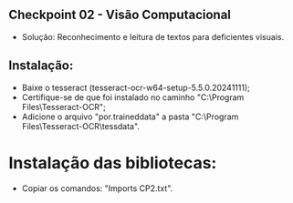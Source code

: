 ## Checkpoint 02 - Visão Computacional
- Solução: Reconhecimento e leitura de textos para deficientes visuais.

## Instalação:
- Baixe o tesseract (tesseract-ocr-w64-setup-5.5.0.20241111);
- Certifique-se de que foi instalado no caminho "C:\Program Files\Tesseract-OCR";
- Adicione o arquivo "por.traineddata" a pasta "C:\Program Files\Tesseract-OCR\tessdata".

# Instalação das bibliotecas:
- Copiar os comandos: "Imports CP2.txt".

